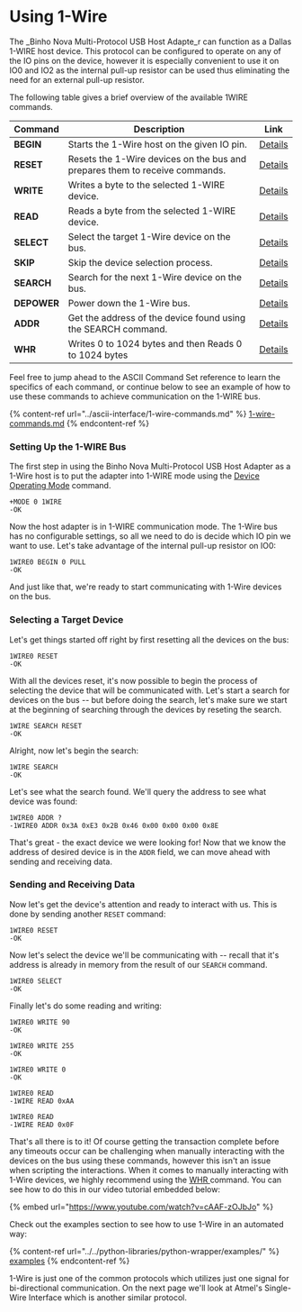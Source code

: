 # Using 1-Wire

The _Binho Nova Multi-Protocol USB Host Adapte_r can function as a Dallas 1-WIRE host device. This protocol can be configured to operate on any of the IO pins on the device, however it is especially convenient to use it on IO0 and IO2 as the internal pull-up resistor can be used thus eliminating the need for an external pull-up resistor.

The following table gives a brief overview of the available 1WIRE commands.

| Command     | Description                                                                 | Link                                                                                   |
| ----------- | --------------------------------------------------------------------------- | -------------------------------------------------------------------------------------- |
| **BEGIN**   | Starts the 1-Wire host on the given IO pin.                                 | [Details](https://support.binho.io/user-guide/ascii-interface/1-wire-commands#begin)   |
| **RESET**   | Resets the 1-Wire devices on the bus and prepares them to receive commands. | [Details](https://support.binho.io/user-guide/ascii-interface/1-wire-commands#reset)   |
| **WRITE**   | Writes a byte to the selected 1-WIRE device.                                | [Details](https://support.binho.io/user-guide/ascii-interface/1-wire-commands#write)   |
| **READ**    | Reads a byte from the selected 1-WIRE device.                               | [Details](https://support.binho.io/user-guide/ascii-interface/1-wire-commands#read)    |
| **SELECT**  | Select the target 1-Wire device on the bus.                                 | [Details](https://support.binho.io/user-guide/ascii-interface/1-wire-commands#select)  |
| **SKIP**    | Skip the device selection process.                                          | [Details](https://support.binho.io/user-guide/ascii-interface/1-wire-commands#skip)    |
| **SEARCH**  | Search for the next 1-Wire device on the bus.                               | [Details](https://support.binho.io/user-guide/ascii-interface/1-wire-commands#search)  |
| **DEPOWER** | Power down the 1-Wire bus.                                                  | [Details](https://support.binho.io/user-guide/ascii-interface/1-wire-commands#depower) |
| **ADDR**    | Get the address of the device found using the SEARCH command.               | [Details](https://support.binho.io/user-guide/ascii-interface/1-wire-commands#addr)    |
| **WHR**     | Writes 0 to 1024 bytes and then Reads 0 to 1024 bytes                       | [Details](https://support.binho.io/user-guide/ascii-interface/1-wire-commands#whr)     |

Feel free to jump ahead to the ASCII Command Set reference to learn the specifics of each command, or continue below to see an example of how to use these commands to achieve communication on the 1-WIRE bus.

{% content-ref url="../ascii-interface/1-wire-commands.md" %}
[1-wire-commands.md](../ascii-interface/1-wire-commands.md)
{% endcontent-ref %}

### Setting Up the 1-WIRE Bus

The first step in using the Binho Nova Multi-Protocol USB Host Adapter as a 1-Wire host is to put the adapter into 1-WIRE mode using the [Device Operating Mode](https://support.binho.io/user-guide/using-the-device/device-settings#operating-mode) command.

```
+MODE 0 1WIRE
-OK
```

Now the host adapter is in 1-WIRE communication mode. The 1-Wire bus has no configurable settings, so all we need to do is decide which IO pin we want to use. Let's take advantage of the internal pull-up resistor on IO0:

```
1WIRE0 BEGIN 0 PULL
-OK
```

And just like that, we're ready to start communicating with 1-Wire devices on the bus.

### Selecting a Target Device

Let's get things started off right by first resetting all the devices on the bus:

```
1WIRE0 RESET
-OK
```

With all the devices reset, it's now possible to begin the process of selecting the device that will be communicated with. Let's start a search for devices on the bus -- but before doing the search, let's make sure we start at the beginning of searching through the devices by reseting the search.

```
1WIRE SEARCH RESET
-OK
```

Alright, now let's begin the search:

```
1WIRE SEARCH
-OK
```

Let's see what the search found. We'll query the address to see what device was found:

```
1WIRE0 ADDR ?
-1WIRE0 ADDR 0x3A 0xE3 0x2B 0x46 0x00 0x00 0x00 0x8E
```

That's great - the exact device we were looking for! Now that we know the address of desired device is in the `ADDR` field, we can move ahead with sending and receiving data.

### Sending and Receiving Data

Now let's get the device's attention and ready to interact with us. This is done by sending another `RESET` command:

```
1WIRE0 RESET
-OK
```

Now let's select the device we'll be communicating with -- recall that it's address is already in memory from the result of our `SEARCH` command.

```
1WIRE0 SELECT
-OK
```

Finally let's do some reading and writing:

```
1WIRE0 WRITE 90
-OK

1WIRE0 WRITE 255
-OK

1WIRE0 WRITE 0
-OK

1WIRE0 READ
-1WIRE READ 0xAA

1WIRE0 READ
-1WIRE READ 0x0F
```

That's all there is to it! Of course getting the transaction complete before any timeouts occur can be challenging when manually interacting with the devices on the bus using these commands, however this isn't an issue when scripting the interactions. When it comes to manually interacting with 1-Wire devices, we highly recommend using the [WHR ](https://support.binho.io/user-guide/ascii-interface/1-wire-commands#whr)command. You can see how to do this in our video tutorial embedded below:

{% embed url="https://www.youtube.com/watch?v=cAAF-zOJbJo" %}



Check out the examples section to see how to use 1-Wire in an automated way:

{% content-ref url="../../python-libraries/python-wrapper/examples/" %}
[examples](../../python-libraries/python-wrapper/examples/)
{% endcontent-ref %}

1-Wire is just one of the common protocols which utilizes just one signal for bi-directional communication. On the next page we'll look at Atmel's Single-Wire Interface which is another similar protocol.
